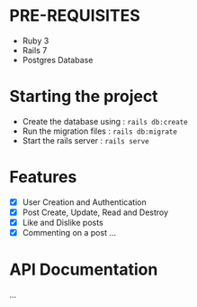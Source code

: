 # PRE-REQUISITES
- Ruby 3
- Rails 7
- Postgres Database

# Starting the project
- Create the database using : `rails db:create`
- Run the migration files   : `rails db:migrate`
- Start the rails server    : `rails serve`


# Features
 - [x] User Creation and Authentication
 - [x] Post Create, Update, Read and Destroy
 - [x] Like and Dislike posts
 - [x] Commenting on a post
 ...

# API Documentation
...


